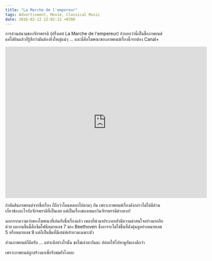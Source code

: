 ```yaml
---
title: "La Marche de l'empereur"
tags: Advertisment, Movie, Classical Music
date: 2016-02-12 12:02:12 +0700
---
```

การสวนสนามของจักรพรรดิ (ฝรั่งเศส La Marche de l'empereur) ถ้าบอกว่านี่เป็นชื่อภาพยนต์ แค่ได้ยินแล้วก็รู้สึกว่ามันต้องยิ่งใหญ่แน่ๆ ... และนี่คือโฆษณาของภาพยนต์เรื่องนี้จากช่อง Canal+

<iframe width="640" height="480" src="https://www.youtube.com/embed/qNd_hUqEEl4" frameborder="0" allowfullscreen></iframe>

ถ้าตัดสินภาพยนต์จากชื่อเรื่อง ก็ถือว่าโดนหลอกไปตามๆ กัน เพราะภาพยนต์เรื่องดังกล่าวไม่ได้มีส่วนเกี่ยวข้องอะไรกับจักรพรรดิที่เป็นเลย แต่เป็นเรื่องของเพนกวินจักรพรรดิต่างหาก!

นอกจากความเจ๋งของโฆษณาที่เล่นกับชื่อเรื่องแล้ว เพลงที่นำมาประกอบยังมีความน่าสนใจอย่างมากอีกด้วย ผลงานชิ้นนี้คือซิมโฟนีหมายเลข 7 ของ Beethoven ซึ่งอาจจะไม่ใช่ชิ้นที่ดังคุ้นหูอย่างหมายเลข 5 หรือหมายเลข 9 แต่ก็เป็นชิ้นที่มีเสน่ห์เย้ายวนเฉพาะตัว

ส่วนภาพยนต์ก็ดีครับ ... แต่จะดีอย่างไรนั้น ขอไม่เล่าละกันนะ ปล่อยให้ไปหาดูกันเองดีกว่า

เพราะภาพยนต์ถูกสร้างมาเพื่อรับชมยังไงหละ
